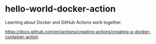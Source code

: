 # hello-world-docker-action

Learning about Docker and GitHub Actions work together.

https://docs.github.com/en/actions/creating-actions/creating-a-docker-container-action
